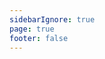```yaml
---
sidebarIgnore: true
page: true
footer: false
---
```


<script setup>
import PartnerAll from './components/PartnerAll.vue'
</script>

<PartnerAll />
